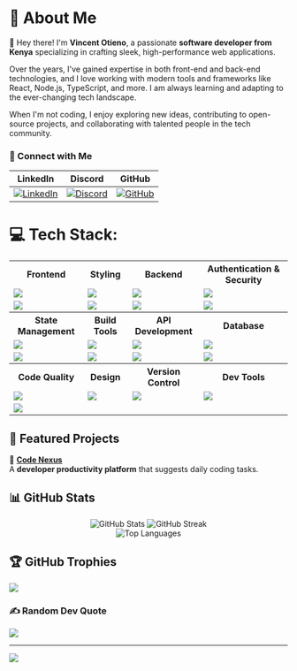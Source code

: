 # 🚀 About Me  
👋 Hey there! I'm **Vincent Otieno**, a passionate **software developer from Kenya** specializing in crafting sleek, high-performance web applications.  

Over the years, I've gained expertise in both front-end and back-end technologies, and I love working with modern tools and frameworks like React, Node.js, TypeScript, and more. I am always learning and adapting to the ever-changing tech landscape.

When I'm not coding, I enjoy exploring new ideas, contributing to open-source projects, and collaborating with talented people in the tech community.

### 📢 Connect with Me

| LinkedIn | Discord | GitHub |
|----------|---------|--------|
| [![LinkedIn](https://img.shields.io/badge/LinkedIn-0077B5?style=for-the-badge&logo=linkedin&logoColor=white)](https://www.linkedin.com/in/vincent-otieno-12477533b/) | [![Discord](https://img.shields.io/badge/Discord-7289DA?style=for-the-badge&logo=discord&logoColor=white)](https://discord.com/channels/@me) | [![GitHub](https://img.shields.io/badge/GitHub-181717?style=for-the-badge&logo=github&logoColor=white)](https://github.com/VynceUpp) |


# 💻 Tech Stack:

<table>
  <tr>
    <th>Frontend</th>
    <th>Styling</th>
    <th>Backend</th>
    <th>Authentication & Security</th>
  </tr>
  <tr>
    <td><img src="https://img.shields.io/badge/react-%2320232a.svg?style=for-the-badge&logo=react&logoColor=%2361DAFB"></td>
    <td><img src="https://img.shields.io/badge/tailwindcss-%2338B2AC.svg?style=for-the-badge&logo=tailwind-css&logoColor=white"></td>
    <td><img src="https://img.shields.io/badge/node.js-6DA55F?style=for-the-badge&logo=node.js&logoColor=white"></td>
    <td><img src="https://img.shields.io/badge/JWT-black?style=for-the-badge&logo=JSON%20web%20tokens"></td>
  </tr>
  <tr>
    <td><img src="https://img.shields.io/badge/Next-black?style=for-the-badge&logo=next.js&logoColor=white"></td>
    <td><img src="https://img.shields.io/badge/bootstrap-%238511FA.svg?style=for-the-badge&logo=bootstrap&logoColor=white"></td>
    <td><img src="https://img.shields.io/badge/express.js-%23404d59.svg?style=for-the-badge&logo=express&logoColor=%2361DAFB"></td>
    <td><img src="https://img.shields.io/badge/firebase-a08021?style=for-the-badge&logo=firebase&logoColor=ffcd34"></td>
  </tr>
  <tr>
    <th>State Management</th>
    <th>Build Tools</th>
    <th>API Development</th>
    <th>Database</th>
  </tr>
  <tr>
    <td><img src="https://img.shields.io/badge/redux-%23593d88.svg?style=for-the-badge&logo=redux&logoColor=white"></td>
    <td><img src="https://img.shields.io/badge/vite-%23646CFF.svg?style=for-the-badge&logo=vite&logoColor=white"></td>
    <td><img src="https://img.shields.io/badge/Postman-FF6C37?style=for-the-badge&logo=postman&logoColor=white"></td>
    <td><img src="https://img.shields.io/badge/Appwrite-%23FD366E.svg?style=for-the-badge&logo=appwrite&logoColor=white"></td>
  </tr>
  <tr>
    <td><img src="https://img.shields.io/badge/React_Router-CA4245?style=for-the-badge&logo=react-router&logoColor=white"></td>
    <td><img src="https://img.shields.io/badge/NPM-%23CB3837.svg?style=for-the-badge&logo=npm&logoColor=white"></td>
    <td><img src="https://img.shields.io/badge/Swagger-%23Clojure?style=for-the-badge&logo=swagger&logoColor=white"></td>
    <td><img src="https://img.shields.io/badge/NODEMON-%23323330.svg?style=for-the-badge&logo=nodemon&logoColor=%BBDEAD"></td>
  </tr>
  <tr>
    <th>Code Quality</th>
    <th>Design</th>
    <th>Version Control</th>
    <th>Dev Tools</th>
  </tr>
  <tr>
    <td><img src="https://img.shields.io/badge/ESLint-4B3263?style=for-the-badge&logo=eslint&logoColor=white"></td>
    <td><img src="https://img.shields.io/badge/figma-%23F24E1E.svg?style=for-the-badge&logo=figma&logoColor=white"></td>
    <td><img src="https://img.shields.io/badge/Git-%23F05033.svg?style=for-the-badge&logo=git&logoColor=white"></td>
    <td><img src="https://img.shields.io/badge/prettier-%23F7B93E.svg?style=for-the-badge&logo=prettier&logoColor=black"></td>
  </tr>
  <tr><td><img src="https://img.shields.io/badge/prettier-%23F7B93E.svg?style=for-the-badge&logo=prettier&logoColor=black"></td></tr>
</table>

## 📌 Featured Projects  

🚀 [**Code Nexus**](https://github.com/VynceUpp/code-nexus)  
A **developer productivity platform** that suggests daily coding tasks.  

## 📊 GitHub Stats  

<div align="center">  
  <img src="https://github-readme-stats.vercel.app/api?username=VynceUpp&theme=radical&hide_border=false&include_all_commits=true&count_private=true&border_radius=10" alt="GitHub Stats" />  
  <img src="https://github-readme-streak-stats.herokuapp.com/?user=VynceUpp&theme=radical&hide_border=false&border_radius=10" alt="GitHub Streak" />  
</div>  

<div align="center">  
  <img src="https://github-readme-stats.vercel.app/api/top-langs/?username=VynceUpp&theme=radical&hide_border=false&include_all_commits=true&count_private=true&layout=compact&border_radius=10" alt="Top Languages" />  
</div>  


## 🏆 GitHub Trophies
![](https://github-profile-trophy.vercel.app/?username=VynceUpp&theme=radical&no-frame=false&no-bg=true&margin-w=4&border_radius=10)

### ✍️ Random Dev Quote
![](https://quotes-github-readme.vercel.app/api?type=horizontal&theme=radical)

---
[![](https://visitcount.itsvg.in/api?id=VynceUpp&icon=4&color=0)](https://visitcount.itsvg.in)

<!-- Proudly created with GPRM ( https://gprm.itsvg.in ) -->
